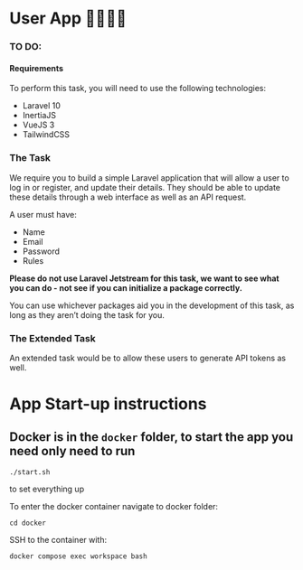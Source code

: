 # User App 🧑‍💻👩‍💻

### TO DO:
#### Requirements

To perform this task, you will need to use the following technologies:

* Laravel 10
* InertiaJS
* VueJS 3
* TailwindCSS

### The Task

We require you to build a simple Laravel application that will allow a user to log in or register, and update their details. They should be able to update these details through a web interface as well as an API request.

A user must have:

* Name
* Email
* Password
* Rules

**Please do not use Laravel Jetstream for this task, we want to see what you can do - not see if you can initialize a package correctly.**

You can use whichever packages aid you in the development of this task, as long as they aren’t doing the task for you.

### The Extended Task

An extended task would be to allow these users to generate API tokens as well.

# App Start-up instructions
## Docker is in the `docker` folder, to start the app you need only need to run
  ```
  ./start.sh
  ``` 
  to set everything up

  To enter the docker container navigate to docker folder:
  ```
  cd docker
  ``` 

SSH to the container with:
  ```
  docker compose exec workspace bash
  ``` 
